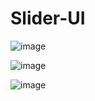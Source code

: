 # Slider-UI

![image](https://github.com/user-attachments/assets/6e3ad37e-d549-438a-a198-94b45e299e85)

![image](https://github.com/user-attachments/assets/a3633978-7e49-4062-8b97-de270a521128)

![image](https://github.com/user-attachments/assets/00a42bcf-e6f5-4527-ab92-223098f98cc7)
